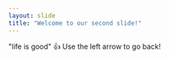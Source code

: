 ```yaml
---
layout: slide
title: "Welcome to our second slide!"
---
```

"life is good" 👍
Use the left arrow to go back!
